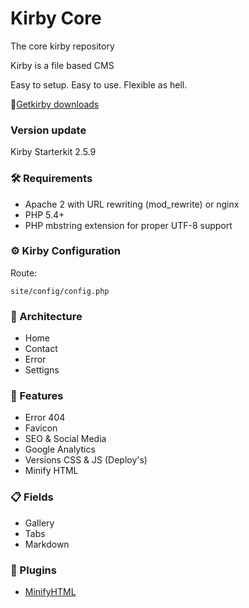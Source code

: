 # Kirby Core
The core kirby repository

Kirby is a file based CMS

Easy to setup. Easy to use. Flexible as hell.

 📌[Getkirby downloads](https://getkirby.com/downloads)

### Version update
Kirby Starterkit 2.5.9

### 🛠 Requirements
* Apache 2 with URL rewriting (mod_rewrite) or nginx
* PHP 5.4+
* PHP mbstring extension for proper UTF-8 support

### ⚙️ Kirby Configuration
Route:

```
site/config/config.php
```

### 📁 Architecture
- Home
- Contact
- Error
- Settigns

### 🔪 Features
* Error 404
* Favicon
* SEO & Social Media
* Google Analytics
* Versions CSS & JS (Deploy's)
* Minify HTML

### 📋 Fields
- Gallery
- Tabs
- Markdown

### 💊 Plugins
- [MinifyHTML](https://github.com/ian-cox/Kirby-MinifyHTML)
